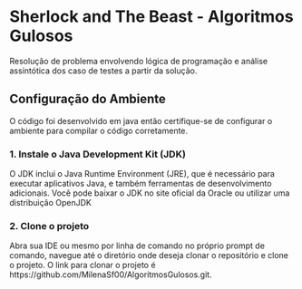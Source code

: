 <h1> Sherlock and The Beast - Algoritmos Gulosos</h1>
<p> Resolução de problema envolvendo lógica de programação e análise assintótica dos caso de testes a partir da solução. </p>

<h2> Configuração do Ambiente </h2>
<p>O código foi desenvolvido em java então certifique-se de configurar o ambiente para compilar o código corretamente.</p>

<h3> 1. Instale o Java Development Kit (JDK)</h3>
<p>O JDK inclui o Java Runtime Environment (JRE), que é necessário para executar aplicativos Java, e também ferramentas de desenvolvimento adicionais. Você pode baixar o JDK no site oficial da Oracle ou utilizar uma distribuição OpenJDK </p>

<h3> 2. Clone o projeto </h3>
<p> Abra sua IDE ou mesmo por linha de comando no próprio prompt de comando, navegue até o diretório onde deseja clonar o repositório e clone o projeto. O link para clonar o projeto é https://github.com/MilenaSf00/AlgoritmosGulosos.git. </p>

